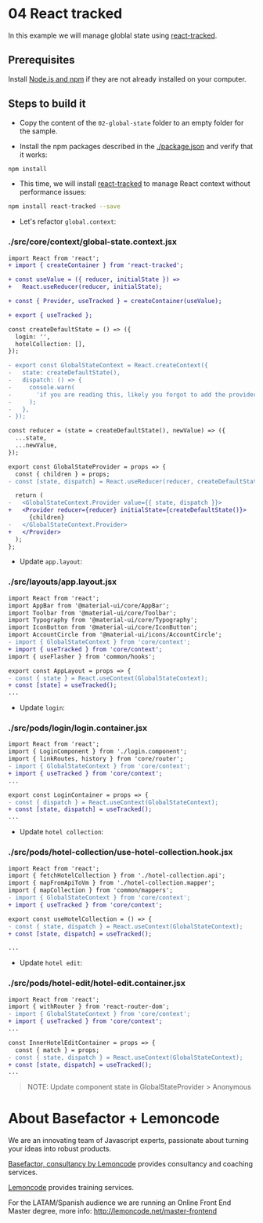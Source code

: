 # 04 React tracked

In this example we will manage globlal state using [react-tracked](https://github.com/dai-shi/react-tracked).

## Prerequisites

Install [Node.js and npm](https://nodejs.org/en/) if they are not already installed on your computer.

## Steps to build it

- Copy the content of the `02-global-state` folder to an empty folder for the sample.

- Install the npm packages described in the [./package.json](./package.json) and verify that it works:

```bash
npm install
```

- This time, we will install [react-tracked](https://github.com/dai-shi/react-tracked) to manage React context without performance issues:

```bash
npm install react-tracked --save
```

- Let's refactor `global.context`:

### ./src/core/context/global-state.context.jsx

```diff
import React from 'react';
+ import { createContainer } from 'react-tracked';

+ const useValue = ({ reducer, initialState }) =>
+   React.useReducer(reducer, initialState);

+ const { Provider, useTracked } = createContainer(useValue);

+ export { useTracked };

const createDefaultState = () => ({
  login: '',
  hotelCollection: [],
});

- export const GlobalStateContext = React.createContext({
-   state: createDefaultState(),
-   dispatch: () => {
-     console.warn(
-       'if you are reading this, likely you forgot to add the provider on top of your app'
-     );
-   },
- });

const reducer = (state = createDefaultState(), newValue) => ({
  ...state,
  ...newValue,
});

export const GlobalStateProvider = props => {
  const { children } = props;
- const [state, dispatch] = React.useReducer(reducer, createDefaultState());

  return (
-   <GlobalStateContext.Provider value={{ state, dispatch }}>
+   <Provider reducer={reducer} initialState={createDefaultState()}>
      {children}
-   </GlobalStateContext.Provider>
+   </Provider>
  );
};

```

- Update `app.layout`:

### ./src/layouts/app.layout.jsx

```diff
import React from 'react';
import AppBar from '@material-ui/core/AppBar';
import Toolbar from '@material-ui/core/Toolbar';
import Typography from '@material-ui/core/Typography';
import IconButton from '@material-ui/core/IconButton';
import AccountCircle from '@material-ui/icons/AccountCircle';
- import { GlobalStateContext } from 'core/context';
+ import { useTracked } from 'core/context';
import { useFlasher } from 'common/hooks';

export const AppLayout = props => {
- const { state } = React.useContext(GlobalStateContext);
+ const [state] = useTracked();
...

```

- Update `login`:

### ./src/pods/login/login.container.jsx

```diff
import React from 'react';
import { LoginComponent } from './login.component';
import { linkRoutes, history } from 'core/router';
- import { GlobalStateContext } from 'core/context';
+ import { useTracked } from 'core/context';
...

export const LoginContainer = props => {
- const { dispatch } = React.useContext(GlobalStateContext);
+ const [state, dispatch] = useTracked();
...

```

- Update `hotel collection`:

### ./src/pods/hotel-collection/use-hotel-collection.hook.jsx

```diff
import React from 'react';
import { fetchHotelCollection } from './hotel-collection.api';
import { mapFromApiToVm } from './hotel-collection.mapper';
import { mapCollection } from 'common/mappers';
- import { GlobalStateContext } from 'core/context';
+ import { useTracked } from 'core/context';

export const useHotelCollection = () => {
- const { state, dispatch } = React.useContext(GlobalStateContext);
+ const [state, dispatch] = useTracked();

...

```

- Update `hotel edit`:

### ./src/pods/hotel-edit/hotel-edit.container.jsx

```diff
import React from 'react';
import { withRouter } from 'react-router-dom';
- import { GlobalStateContext } from 'core/context';
+ import { useTracked } from 'core/context';
...

const InnerHotelEditContainer = props => {
  const { match } = props;
- const { state, dispatch } = React.useContext(GlobalStateContext);
+ const [state, dispatch] = useTracked();
...

```

> NOTE: Update component state in GlobalStateProvider > Anonymous

# About Basefactor + Lemoncode

We are an innovating team of Javascript experts, passionate about turning your ideas into robust products.

[Basefactor, consultancy by Lemoncode](http://www.basefactor.com) provides consultancy and coaching services.

[Lemoncode](http://lemoncode.net/services/en/#en-home) provides training services.

For the LATAM/Spanish audience we are running an Online Front End Master degree, more info: http://lemoncode.net/master-frontend
